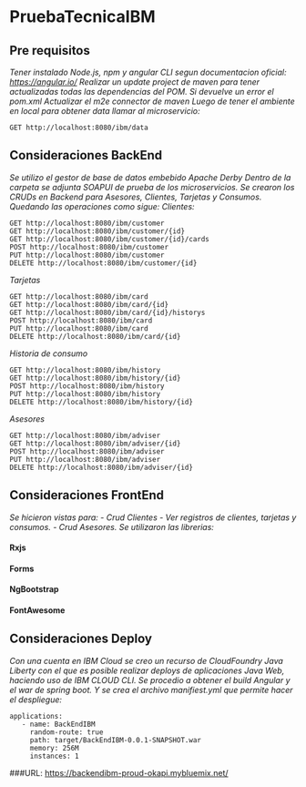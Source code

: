 # PruebaTecnicaIBM

## Pre requisitos
_Tener instalado Node.js, npm y angular CLI segun documentacion oficial: https://angular.io/_
_Realizar un update project de maven para tener actualizadas todas las dependencias del POM._
_Si devuelve un error el pom.xml Actualizar el m2e connector de maven_
_Luego de tener el ambiente en local para obtener data llamar al microservicio:_ 
```
GET http://localhost:8080/ibm/data
```

## Consideraciones BackEnd
_Se utilizo el gestor de base de datos embebido Apache Derby_
_Dentro de la carpeta se adjunta SOAPUI de prueba de los microservicios._
_Se crearon los CRUDs en Backend para Asesores, Clientes, Tarjetas y Consumos. Quedando las operaciones como sigue:_
_Clientes:_
```
GET http://localhost:8080/ibm/customer
GET http://localhost:8080/ibm/customer/{id}
GET http://localhost:8080/ibm/customer/{id}/cards
POST http://localhost:8080/ibm/customer
PUT http://localhost:8080/ibm/customer
DELETE http://localhost:8080/ibm/customer/{id}
```
_Tarjetas_
```
GET http://localhost:8080/ibm/card
GET http://localhost:8080/ibm/card/{id}
GET http://localhost:8080/ibm/card/{id}/historys
POST http://localhost:8080/ibm/card
PUT http://localhost:8080/ibm/card
DELETE http://localhost:8080/ibm/card/{id}
```
_Historia de consumo_
```
GET http://localhost:8080/ibm/history
GET http://localhost:8080/ibm/history/{id}
POST http://localhost:8080/ibm/history
PUT http://localhost:8080/ibm/history
DELETE http://localhost:8080/ibm/history/{id}
```
_Asesores_
```
GET http://localhost:8080/ibm/adviser
GET http://localhost:8080/ibm/adviser/{id}
POST http://localhost:8080/ibm/adviser
PUT http://localhost:8080/ibm/adviser
DELETE http://localhost:8080/ibm/adviser/{id}
```

## Consideraciones FrontEnd
_Se hicieron vistas para:_
_- Crud Clientes_
_- Ver registros de clientes, tarjetas y consumos._
_- Crud Asesores._
_Se utilizaron las librerias:_
#### Rxjs
#### Forms
#### NgBootstrap
#### FontAwesome

## Consideraciones Deploy
_Con una cuenta en IBM Cloud se creo un recurso de CloudFoundry Java Liberty con el que es posible realizar deploys de aplicaciones Java Web, haciendo uso de IBM CLOUD CLI. Se procedio a obtener el build Angular y el war de spring boot. Y se crea el archivo manifiest.yml que permite hacer el despliegue:_
```
applications:
   - name: BackEndIBM
     random-route: true
     path: target/BackEndIBM-0.0.1-SNAPSHOT.war
     memory: 256M
     instances: 1
```
###URL: https://backendibm-proud-okapi.mybluemix.net/
